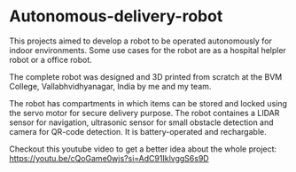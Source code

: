 # Autonomous-delivery-robot

This projects aimed to develop a robot to be operated autonomously for indoor environments. Some use cases for the robot are as a hospital helpler robot or a office robot. 

The complete robot was designed and 3D printed from scratch at the BVM College, Vallabhvidhyanagar, India by me and my team.

The robot has compartments in which items can be stored and locked using the servo motor for secure delivery purpose. The robot containes a LIDAR sensor for navigation, ultrasonic sensor for small obstacle detection and camera for QR-code detection. It is battery-operated and rechargable.

Checkout this youtube video to get a better idea about the whole project: https://youtu.be/cQoGame0wjs?si=AdC91IklvggS6s9D
